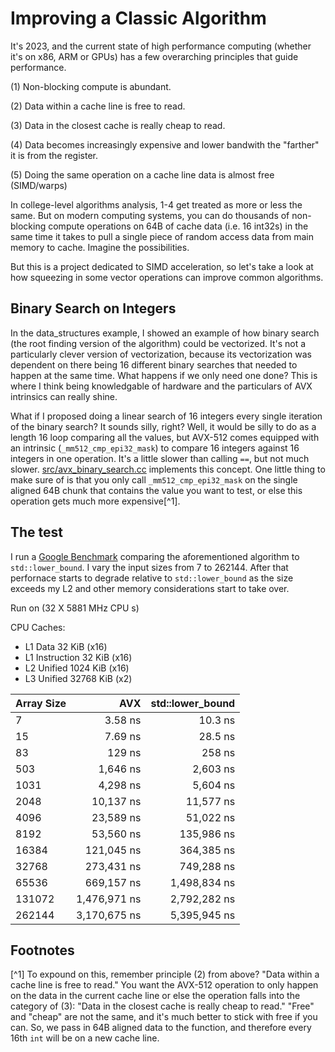 # Improving a Classic Algorithm

It's 2023, and the current state of high performance computing (whether it's on x86, ARM or GPUs) has a few overarching principles that guide performance. 

(1) Non-blocking compute is abundant.

(2) Data within a cache line is free to read.

(3) Data in the closest cache is really cheap to read.

(4) Data becomes increasingly expensive and lower bandwith the "farther" it is from the register.

(5) Doing the same operation on a cache line data is almost free (SIMD/warps)

In college-level algorithms analysis, 1-4 get treated as more or less the same. But on modern computing systems, you can do thousands of non-blocking compute operations on 64B of cache data (i.e. 16 int32s) in the same time it takes to pull a single piece of random access data from main memory to cache. Imagine the possibilities. 

But this is a project dedicated to SIMD acceleration, so let's take a look at how squeezing in some vector operations can improve common algorithms.

## Binary Search on Integers

In the data_structures example, I showed an example of how binary search (the root finding version of the algorithm) could be vectorized. It's not a particularly clever version of vectorization, because its vectorization was dependent on there being 16 different binary searches that needed to happen at the same time. What happens if we only need one done? This is where I think being knowledgable of hardware and the particulars of AVX intrinsics can really shine. 

What if I proposed doing a linear search of 16 integers every single iteration of the binary search? It sounds silly, right? Well, it would be silly to do as a length 16 loop comparing all the values, but AVX-512 comes equipped with an intrinsic (`_mm512_cmp_epi32_mask`) to compare 16 integers against 16 integers in one operation. It's a little slower than calling `==`, but not much slower. [src/avx_binary_search.cc](src/avx_binary_search.cc) implements this concept. One little thing to make sure of is that you only call `_mm512_cmp_epi32_mask` on the single aligned 64B chunk that contains the value you want to test, or else this operation gets much more expensive[^1].

## The test

I run a [Google Benchmark](https://github.com/google/benchmark) comparing the aforementioned algorithm to `std::lower_bound`.  I vary the input sizes from 7 to 262144. After that perfornace starts to degrade relative to `std::lower_bound` as the size exceeds my L2 and other memory considerations start to take over.

Run on (32 X 5881 MHz CPU s)

CPU Caches:
- L1 Data 32 KiB (x16)
- L1 Instruction 32 KiB (x16)
- L2 Unified 1024 KiB (x16)
- L3 Unified 32768 KiB (x2)

|Array Size       |         AVX   |    std::lower_bound |
|:----------------|--------------:|--------:|
| 7           |      3.58 ns  |    10.3 ns |
| 15          |      7.69 ns  |    28.5 ns |
| 83          |       129 ns  |     258 ns |
| 503         |      1,646 ns  |    2,603 ns |
| 1031        |      4,298 ns  |    5,604 ns |
| 2048        |     10,137 ns  |   11,577 ns |
| 4096        |     23,589 ns  |   51,022 ns |
| 8192        |     53,560 ns  |  135,986 ns |
| 16384       |    121,045 ns  |  364,385 ns |
| 32768       |    273,431 ns  |  749,288 ns |
| 65536       |    669,157 ns  | 1,498,834 ns |
| 131072      |   1,476,971 ns  | 2,792,282 ns |
| 262144      |   3,170,675 ns  | 5,395,945 ns |


## Footnotes

[^1] To expound on this, remember principle (2) from above? "Data within a cache line is free to read." You want the AVX-512 operation to only happen on the data in the current cache line or else the operation falls into the category of (3): "Data in the closest cache is really cheap to read." "Free" and "cheap" are not the same, and it's much better to stick with free if you can. So, we pass in 64B aligned data to the function, and therefore every 16th `int` will be on a new cache line. 
